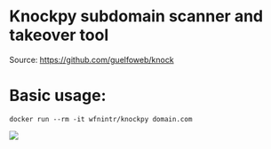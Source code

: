 # Knockpy subdomain scanner and takeover tool
Source: <https://github.com/guelfoweb/knock>  

# Basic usage:
```
docker run --rm -it wfnintr/knockpy domain.com
```

![](https://user-images.githubusercontent.com/41558/29026398-dcd76fba-7b7b-11e7-9aa8-344637522c76.png)


